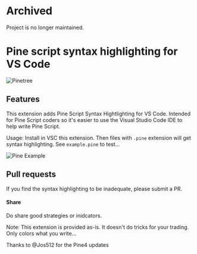 # Archived

Project is no longer maintained.

# Pine script syntax highlighting for VS Code

![Pinetree](images/pinetreeicon.png)

## Features

This extension adds Pine Script Syntax Hightlighting for VS Code. Intended for Pine Script coders so it's easier to use the Visual Studio Code IDE to help write Pine Script.

Usage:  Install in VSC this extension. Then files with `.pine` extension will get syntax highlighting. See `example.pine` to test...

![Pine Example](images/pine_example.png)

## Pull requests

If you find the syntax highlighting to be inadequate, please submit a PR.

#### Share

Do share good strategies or inidcators.


Note: This extension is provided as-is. It doesn't do tricks for your trading. Only colors what you write...

Thanks to @Jos512 for the Pine4 updates
